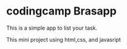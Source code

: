 # codingcamp Brasapp

This is a simple app to list your task.

This mini project using html,css, and javasript
